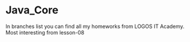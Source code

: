 # Java_Core
In branches list you can find all my homeworks from LOGOS IT Academy. Most interesting from lesson-08
